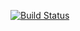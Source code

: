 

[![Build Status](https://travis-ci.org/BelolipeckiyVlad/x-2-dopusk.svg?branch=master)](https://travis-ci.org/BelolipeckiyVlad/x-2-dopusk)

